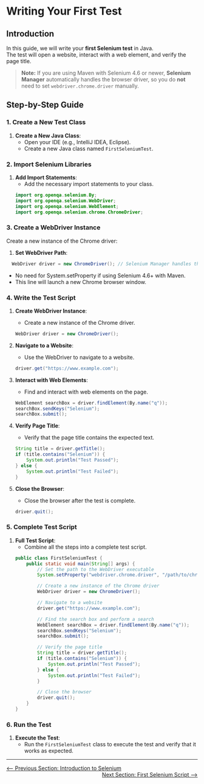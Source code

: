 # Writing Your First Test

## Introduction

In this guide, we will write your **first Selenium test** in Java.  
The test will open a website, interact with a web element, and verify the page title.  

> **Note:** If you are using Maven with Selenium 4.6 or newer, **Selenium Manager** automatically handles the browser driver, so you do **not** need to set `webdriver.chrome.driver` manually.

## Step-by-Step Guide

### 1. Create a New Test Class

1. **Create a New Java Class**:
   - Open your IDE (e.g., IntelliJ IDEA, Eclipse).
   - Create a new Java class named `FirstSeleniumTest`.

### 2. Import Selenium Libraries

1. **Add Import Statements**:
   - Add the necessary import statements to your class.
   ```java
   import org.openqa.selenium.By;
   import org.openqa.selenium.WebDriver;
   import org.openqa.selenium.WebElement;
   import org.openqa.selenium.chrome.ChromeDriver;
   ```

### 3. Create a WebDriver Instance
Create a new instance of the Chrome driver:
1. **Set WebDriver Path**:
```java
  WebDriver driver = new ChromeDriver(); // Selenium Manager handles the driver
   ```
- No need for System.setProperty if using Selenium 4.6+ with Maven.
- This line will launch a new Chrome browser window.

### 4. Write the Test Script

1. **Create WebDriver Instance**:
   - Create a new instance of the Chrome driver.
   ```java
   WebDriver driver = new ChromeDriver();
   ```

2. **Navigate to a Website**:
   - Use the WebDriver to navigate to a website.
   ```java
   driver.get("https://www.example.com");
   ```

3. **Interact with Web Elements**:
   - Find and interact with web elements on the page.
   ```java
   WebElement searchBox = driver.findElement(By.name("q"));
   searchBox.sendKeys("Selenium");
   searchBox.submit();
   ```

4. **Verify Page Title**:
   - Verify that the page title contains the expected text.
   ```java
   String title = driver.getTitle();
   if (title.contains("Selenium")) {
       System.out.println("Test Passed");
   } else {
       System.out.println("Test Failed");
   }
   ```

5. **Close the Browser**:
   - Close the browser after the test is complete.
   ```java
   driver.quit();
   ```

### 5. Complete Test Script

1. **Full Test Script**:
   - Combine all the steps into a complete test script.
   ```java
   public class FirstSeleniumTest {
       public static void main(String[] args) {
           // Set the path to the WebDriver executable
           System.setProperty("webdriver.chrome.driver", "/path/to/chromedriver");

           // Create a new instance of the Chrome driver
           WebDriver driver = new ChromeDriver();

           // Navigate to a website
           driver.get("https://www.example.com");

           // Find the search box and perform a search
           WebElement searchBox = driver.findElement(By.name("q"));
           searchBox.sendKeys("Selenium");
           searchBox.submit();

           // Verify the page title
           String title = driver.getTitle();
           if (title.contains("Selenium")) {
               System.out.println("Test Passed");
           } else {
               System.out.println("Test Failed");
           }

           // Close the browser
           driver.quit();
       }
   }
   ```

### 6. Run the Test

1. **Execute the Test**:
   - Run the `FirstSeleniumTest` class to execute the test and verify that it works as expected.

---

<div style="width: 100%">
<a href='introduction-to-selenium.md'><-- Previous Section: Introduction to Selenium</a>
<div align="right"><a href='first-selenium-script.md'> Next Section: First Selenium Script --></a></div>
</div>
